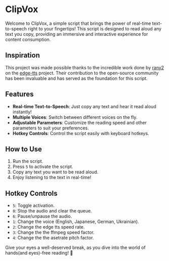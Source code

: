 # ClipVox
Welcome to ClipVox, a simple script that brings the power of real-time text-to-speech right to your fingertips! This script is designed to read aloud any text you copy, providing an immersive and interactive experience for content consumption.

## Inspiration
This project was made possible thanks to the incredible work done by [rany2](https://github.com/rany2) on the [edge-tts](https://github.com/rany2/edge-tts) project. Their contribution to the open-source community has been invaluable and has served as the foundation for this script.

## Features
- **Real-time Text-to-Speech**: Just copy any text and hear it read aloud instantly!
- **Multiple Voices**: Switch between different voices on the fly.
- **Adjustable Parameters**: Customize the reading speed and other parameters to suit your preferences.
- **Hotkey Controls**: Control the script easily with keyboard hotkeys.

## How to Use
1. Run the script.
2. Press `5` to activate the script.
3. Copy any text you want to be read aloud.
4. Enjoy listening to the text in real-time!

## Hotkey Controls
- `5`: Toggle activation.
- `0`: Stop the audio and clear the queue.
- `6`: Pause/unpause the audio.
- `1`: Change the voice (English, Japanese, German, Ukrainian).
- `2`: Change the edge tts speed rate.
- `3`: Change the the ffmpeg speed factor.
- `4`: Change the the asetrate pitch factor.

Give your eyes a well-deserved break, as you dive into the world of hands(and eyes)-free reading! 🎉
